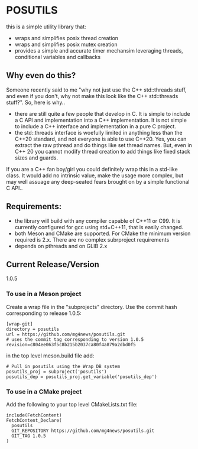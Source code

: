 # POSUTILS
this is a simple utility library that:
- wraps and simplifies posix thread creation
- wraps and simplifies posix mutex creation
- provides a simple and accurate timer mechansim leveraging threads, conditional variables and callbacks

## Why even do this?
Someone recently said to me "why not just use the C++ std::threads stuff, and even if you don't, why not make this look like the C++ std::threads stuff?". So, here is why..
- there are still quite a few people that develop in C. It is simple to include a C API and implementation into a C++ implementation. It is not simple to include a C++ interface and implementation in a pure C project. 
- the std::threads interface is woefully limited in anything less than the C++20 standard, and not everyone is able to use C++20. Yes, you can extract the raw pthread and do things like set thread names. But, even in C++ 20 you cannot modify thread creation to add things like fixed stack sizes and guards. 

If you are a C++ fan boy/girl you could definitely wrap this in a std-like class. It would add no intrinsic value, make the usage more complex, but may well assuage any deep-seated fears brought on by a simple functional C API..  

## Requirements:
- the library will build with any compiler capable of C++11 or C99. It is currently configured for gcc using std=C++11, that is easily changed. 
- both Meson and CMake are supported. For CMake the minimum version required is 2.x. There are no complex subrproject requirements
- depends on pthreads and on GLIB 2.x
 
## Current Release/Version
1.0.5

### To use in a Meson project
Create a wrap file in the "subprojects" directory. Use the commit hash corresponding to release 1.0.5:

```
[wrap-git]
directory = posutils
url = https://github.com/mg4news/posutils.git
# uses the commit tag corresponding to version 1.0.5
revision=c804ee063f5c8b215b2037ca80f4a879a2dbd0f5
```

in the top level meson.build file add:

```
# Pull in posutils using the Wrap DB system
posutils_proj = subproject('posutils')
posutils_dep = posutils_proj.get_variable('posutils_dep')
```

### To use in a CMake project
Add the following to your top level CMakeLists.txt file:

```
include(FetchContent)
FetchContent_Declare(
  posutils
  GIT_REPOSITORY https://github.com/mg4news/posutils.git
  GIT_TAG 1.0.5
)  
```

